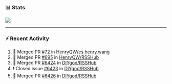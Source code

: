 ### :bar_chart: Stats

<a href="#">
  <img align="center" src="https://github-readme-stats.vercel.app/api?username=henryqw&count_private=true&show_icons=true" />
</a>
<!-- <a href="#">
  <img align="center" src="https://github-readme-stats-git-master.henryqw.vercel.app/api/top-langs/?username=HenryQW&layout=compact" />
</a> -->

---

### :zap: Recent Activity

<!--START_SECTION:activity-->

1. 🎉 Merged PR [#72](https://github.com/HenryQW/cs.henry.wang/pull/72) in [HenryQW/cs.henry.wang](https://github.com/HenryQW/cs.henry.wang)
2. 🎉 Merged PR [#695](https://github.com/HenryQW/RSSHub/pull/695) in [HenryQW/RSSHub](https://github.com/HenryQW/RSSHub)
3. 🎉 Merged PR [#6424](https://github.com/DIYgod/RSSHub/pull/6424) in [DIYgod/RSSHub](https://github.com/DIYgod/RSSHub)
4. ❗️ Closed issue [#6423](https://github.com/DIYgod/RSSHub/issues/6423) in [DIYgod/RSSHub](https://github.com/DIYgod/RSSHub)
5. 🎉 Merged PR [#6426](https://github.com/DIYgod/RSSHub/pull/6426) in [DIYgod/RSSHub](https://github.com/DIYgod/RSSHub)
<!--END_SECTION:activity-->
